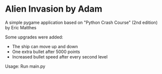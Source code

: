 # Alien Invasion by Adam

A simple pygame application based on "Python Crash Course" (2nd edition) by Eric Matthes

Some upgrades were added:
- The ship can move up and down
- One extra bullet after 5000 points
- Increased bullet speed after every second level

Usage: Run main.py

